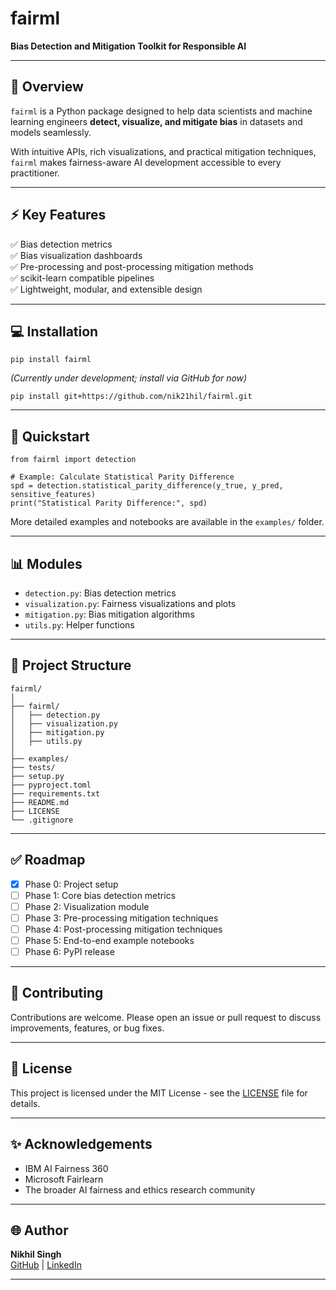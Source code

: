 # fairml

**Bias Detection and Mitigation Toolkit for Responsible AI**

---

## 📝 **Overview**

`fairml` is a Python package designed to help data scientists and machine learning engineers **detect, visualize, and mitigate bias** in datasets and models seamlessly.

With intuitive APIs, rich visualizations, and practical mitigation techniques, `fairml` makes fairness-aware AI development accessible to every practitioner.

---

## ⚡ **Key Features**

✅ Bias detection metrics  
✅ Bias visualization dashboards  
✅ Pre-processing and post-processing mitigation methods  
✅ scikit-learn compatible pipelines  
✅ Lightweight, modular, and extensible design

---

## 💻 **Installation**

```
pip install fairml
```

*(Currently under development; install via GitHub for now)*

```
pip install git+https://github.com/nik21hil/fairml.git
```

---

## 🚀 **Quickstart**

```
from fairml import detection

# Example: Calculate Statistical Parity Difference
spd = detection.statistical_parity_difference(y_true, y_pred, sensitive_features)
print("Statistical Parity Difference:", spd)
```

More detailed examples and notebooks are available in the `examples/` folder.

---

## 📊 **Modules**

- `detection.py`: Bias detection metrics  
- `visualization.py`: Fairness visualizations and plots  
- `mitigation.py`: Bias mitigation algorithms  
- `utils.py`: Helper functions

---

## 📁 **Project Structure**

```
fairml/
│
├── fairml/
│   ├── detection.py
│   ├── visualization.py
│   ├── mitigation.py
│   ├── utils.py
│
├── examples/
├── tests/
├── setup.py
├── pyproject.toml
├── requirements.txt
├── README.md
├── LICENSE
└── .gitignore
```

---

## ✅ **Roadmap**

- [x] Phase 0: Project setup  
- [ ] Phase 1: Core bias detection metrics  
- [ ] Phase 2: Visualization module  
- [ ] Phase 3: Pre-processing mitigation techniques  
- [ ] Phase 4: Post-processing mitigation techniques  
- [ ] Phase 5: End-to-end example notebooks  
- [ ] Phase 6: PyPI release

---

## 🤝 **Contributing**

Contributions are welcome. Please open an issue or pull request to discuss improvements, features, or bug fixes.

---

## 📄 **License**

This project is licensed under the MIT License - see the [LICENSE](LICENSE) file for details.

---

## ✨ **Acknowledgements**

- IBM AI Fairness 360  
- Microsoft Fairlearn  
- The broader AI fairness and ethics research community

---

## 🌐 **Author**

**Nikhil Singh**  
[GitHub](https://github.com/nik21hil) | [LinkedIn](https://www.linkedin.com/in/nikhil-singh21/)

---

